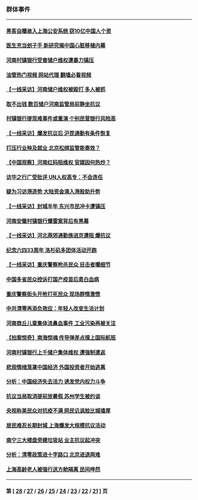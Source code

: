 ### 群体事件
---
#### [黑客自曝骇入上海公安系统 窃10亿中国人个资](../../pages/ncid279/n13773395.md?07050445) 
#### [医生充当刽子手 新研究揭中国心脏移植内幕](../../pages/ncid279/n13772291.md?07050445) 
#### [河南村镇银行受害储户维权遭暴力镇压](../../pages/ncid279/n13770841.md?07050445) 
#### [油管热门视频 网站代理 翻墙必看视频](http://209.222.30.114:81/youtube.html?07050445)
#### [【一线采访】河南储户维权被殴打 多人被抓](../../pages/ncid279/n13768629.md?07050445) 
#### [取不出钱 数百储户河南监管局前静坐抗议](../../pages/ncid279/n13767198.md?07050445) 
#### [村镇银行提现难事件或重演 个别民营银行风险高](../../pages/ncid279/n13764495.md?07050445) 
#### [【一线采访】爆发抗议后 沪昆通勤有条件恢复](../../pages/ncid279/n13763504.md?07050445) 
#### [打压行业殃及就业 北京松绑监管能奏效？](../../pages/ncid279/n13761130.md?07050445) 
#### [【中国观察】河南红码阻维权 官媒因何热炒？](../../pages/ncid279/n13760146.md?07050445) 
#### [访华之行广受批评 UN人权高专：不会连任](../../pages/ncid279/n13758655.md?07050445) 
#### [疑为习访港造势 大陆资金涌入港股助升势](../../pages/ncid279/n13756127.md?07050445) 
#### [【一线采访】封城半年 东兴市民冲卡遭镇压](../../pages/ncid279/n13754277.md?07050445) 
#### [河南安徽村镇银行爆雷案背后有黑幕](../../pages/ncid279/n13754230.md?07050445) 
#### [【一线采访】河北燕郊通勤族进京遭阻 爆抗议](../../pages/ncid279/n13749999.md?07050445) 
#### [纪念六四33周年 洛杉矶多团体活动开跑](../../pages/ncid279/n13749760.md?07050445) 
#### [【一线采访】重庆警察枪杀民众 目击者曝细节](../../pages/ncid279/n13749360.md?07050445) 
#### [中国多省民众控诉打国产疫苗后患白血病](../../pages/ncid279/n13748740.md?07050445) 
#### [重庆警察街头开枪打死民众 现场群情激愤](../../pages/ncid279/n13749070.md?07050445) 
#### [中共清零再添负效应：年轻人改变生活计划](../../pages/ncid279/n13748102.md?07050445) 
#### [河南商丘儿童集体流鼻血事件 工业污染再被关注](../../pages/ncid279/n13747065.md?07050445) 
#### [【拍案惊奇】南海惊魂 传导弹差点撞上国际航班](../../pages/ncid279/n13746784.md?07050445) 
#### [河南村镇银行上千储户集体维权 遭强制遣返](../../pages/ncid279/n13743906.md?07050445) 
#### [悲观情绪笼罩中国经济 外国投资者开始逃离](../../pages/ncid279/n13743825.md?07050445) 
#### [分析：中国经济失去活力 诱发党内权力斗争](../../pages/ncid279/n13740219.md?07050445) 
#### [抗议当局取消提前放暑假 苏州学生被约谈](../../pages/ncid279/n13738981.md?07050445) 
#### [央视称美民众对抗疫不满 网民讥讽脸比城墙厚](../../pages/ncid279/n13738685.md?07050445) 
#### [居民难忍长期封城 上海爆发大规模抗议活动](../../pages/ncid279/n13724894.md?07050445) 
#### [南宁三大楼盘旁建垃圾站 业主抗议起冲突](../../pages/ncid279/n13723244.md?07050445) 
#### [分析：清零政策进十字路口 北京进退两难](../../pages/ncid279/n13722760.md?07050445) 
#### [上海高龄老人被强行送方舱隔离 民间哗然](../../pages/ncid279/n13717318.md?07050445) 

---
#### 第 [ [28](./28.md?07050445) / [27](./27.md?07050445) / [26](./26.md?07050445) / [25](./25.md?07050445) / [24](./24.md?07050445) / [23](./23.md?07050445) / [22](./22.md?07050445) / [21](./21.md?07050445) ] 页
